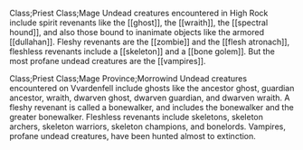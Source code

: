 Class;Priest Class;Mage
Undead creatures encountered in High Rock include spirit revenants like the [[ghost]], the [[wraith]], the [[spectral hound]], and also those bound to inanimate objects like the armored [[dullahan]]. Fleshy revenants are the [[zombie]] and the [[flesh atronach]], fleshless revenants include a [[skeleton]] and a [[bone golem]]. But the most profane undead creatures are the [[vampires]].

Class;Priest Class;Mage Province;Morrowind
Undead creatures encountered on Vvardenfell include ghosts like the ancestor ghost, guardian ancestor, wraith, dwarven ghost, dwarven guardian, and dwarven wraith. A fleshy revenant is called a bonewalker, and includes the bonewalker and the greater bonewalker. Fleshless revenants include skeletons, skeleton archers, skeleton warriors, skeleton champions, and bonelords. Vampires, profane undead creatures, have been hunted almost to extinction.